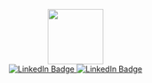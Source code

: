 <div id="header" align="center">
  <img src="https://media.giphy.com/media/M9gbBd9nbDrOTu1Mqx/giphy.gif" width="100"/>
<div id="badges">
  <a href="https://vk.com/adrian_cortes">
   <img src="https://img.shields.io/badge/-VK-blue" alt="LinkedIn Badge"/>
     </a>
  <a href="https://t.me/AdrianCortes">
     <img src="https://img.shields.io/badge/-Telegram-blue" alt="LinkedIn Badge"/>
          <a/>                                                                      
</div>
